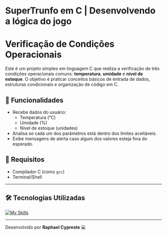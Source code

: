 # SuperTrunfo em C | Desenvolvendo a lógica do jogo

# Verificação de Condições Operacionais
Este é um projeto simples em linguagem C que realiza a verificação de três condições operacionais comuns: **temperatura**, **umidade** e **nível de estoque**. O objetivo é praticar conceitos básicos de entrada de dados, estruturas condicionais e organização de código em C.

## 🔧 Funcionalidades

- Recebe dados do usuário:
  - Temperatura (°C)
  - Umidade (%)
  - Nível de estoque (unidades)
- Analisa se cada um dos parâmetros está dentro dos limites aceitáveis.
- Exibe mensagens de alerta caso algum dos valores esteja fora do esperado.

## 📌 Requisitos

- Compilador C (como `gcc`)
- Terminal/Shell

---

## 🛠️ Tecnologias Utilizadas
[![My Skills](https://skillicons.dev/icons?i=c)](https://skillicons.dev)


---

Desenvolvido por **Raphael Cypreste** 💻

